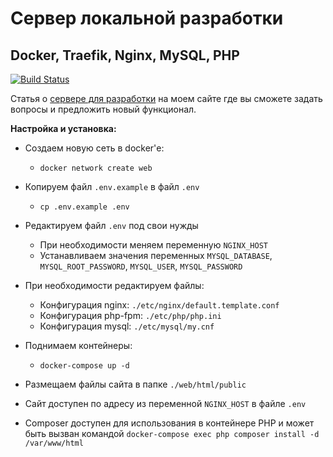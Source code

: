 # **Сервер локальной разработки**
## **Docker, Traefik, Nginx, MySQL, PHP**

[![Build Status](https://travis-ci.com/mPolr/dev-server.svg?branch=master)](https://travis-ci.com/mPolr/dev-server)

Статья о [сервере для разработки](https://mpolr.ru/blog/post/31) на моем сайте где вы сможете задать вопросы и предложить новый функционал.

**Настройка и установка:**

* Создаем новую сеть в docker'е:
    - `docker network create web`

* Копируем файл `.env.example` в файл `.env`
    - `cp .env.example .env`

* Редактируем файл `.env` под свои нужды
    - При необходимости меняем переменную `NGINX_HOST`
    - Устанавливаем значения переменных `MYSQL_DATABASE`, `MYSQL_ROOT_PASSWORD`, `MYSQL_USER`, `MYSQL_PASSWORD`

* При необходимости редактируем файлы:
    - Конфигурация nginx: `./etc/nginx/default.template.conf`
    - Конфигурация php-fpm: `./etc/php/php.ini`
    - Конфигурация mysql: `./etc/mysql/my.cnf`

* Поднимаем контейнеры:
    - `docker-compose up -d`

* Размещаем файлы сайта в папке `./web/html/public`

* Сайт доступен по адресу из переменной `NGINX_HOST` в файле `.env`

* Composer доступен для использования в контейнере PHP и может быть вызван командой `docker-compose exec php composer install -d /var/www/html`